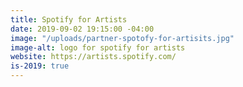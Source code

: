 ```yaml
---
title: Spotify for Artists
date: 2019-09-02 19:15:00 -04:00
image: "/uploads/partner-spotofy-for-artisits.jpg"
image-alt: logo for spotify for artists
website: https://artists.spotify.com/
is-2019: true
---
```



